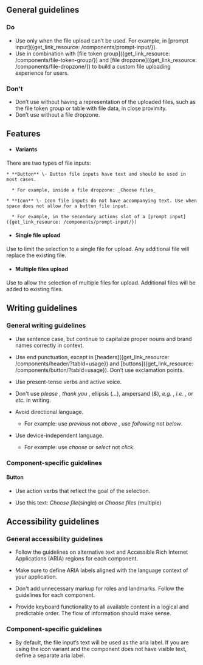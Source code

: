 ## General guidelines

### Do

  * Use only when the file upload can’t be used. For example, in [prompt input]({get_link_resource: /components/prompt-input/}).
  * Use in combination with [file token group]({get_link_resource: /components/file-token-group/}) and [file dropzone]({get_link_resource: /components/file-dropzone/}) to build a custom file uploading experience for users.



### Don't

  * Don’t use without having a representation of the uploaded files, such as the file token group or table with file data, in close proximity.
  * Don’t use without a file dropzone.



## Features

  * #### Variants

There are two types of file inputs:

    * **Button** \- Button file inputs have text and should be used in most cases.

      * For example, inside a file dropzone: _Choose files_

    * **Icon** \- Icon file inputs do not have accompanying text. Use when space does not allow for a button file input.

      * For example, in the secondary actions slot of a [prompt input]({get_link_resource: /components/prompt-input/})

  * #### Single file upload

Use to limit the selection to a single file for upload. Any additional file will replace the existing file.

  * #### Multiple files upload

Use to allow the selection of multiple files for upload. Additional files will be added to existing files.




## Writing guidelines

### General writing guidelines

  * Use sentence case, but continue to capitalize proper nouns and brand names correctly in context.

  * Use end punctuation, except in [headers]({get_link_resource: /components/header/?tabId=usage}) and [buttons]({get_link_resource: /components/button/?tabId=usage}). Don’t use exclamation points.

  * Use present-tense verbs and active voice.

  * Don't use _please_ , _thank you_ , ellipsis (_..._), ampersand (_&_), _e.g._ , _i.e._ , or _etc._ in writing.

  * Avoid directional language.

    * For example: use _previous_ not _above_ , use _following_ not _below_.

  * Use device-independent language.

    * For example: use _choose_ or _select_ not _click_.




### Component-specific guidelines

#### Button

  * Use action verbs that reflect the goal of the selection.

  * Use this text: _Choose file_(single) or _Choose files_ (multiple)




## Accessibility guidelines

### General accessibility guidelines

  * Follow the guidelines on alternative text and Accessible Rich Internet Applications (ARIA) regions for each component.

  * Make sure to define ARIA labels aligned with the language context of your application.

  * Don't add unnecessary markup for roles and landmarks. Follow the guidelines for each component.

  * Provide keyboard functionality to all available content in a logical and predictable order. The flow of information should make sense.




### Component-specific guidelines

  * By default, the file input’s text will be used as the aria label. If you are using the icon variant and the component does not have visible text, define a separate aria label.



